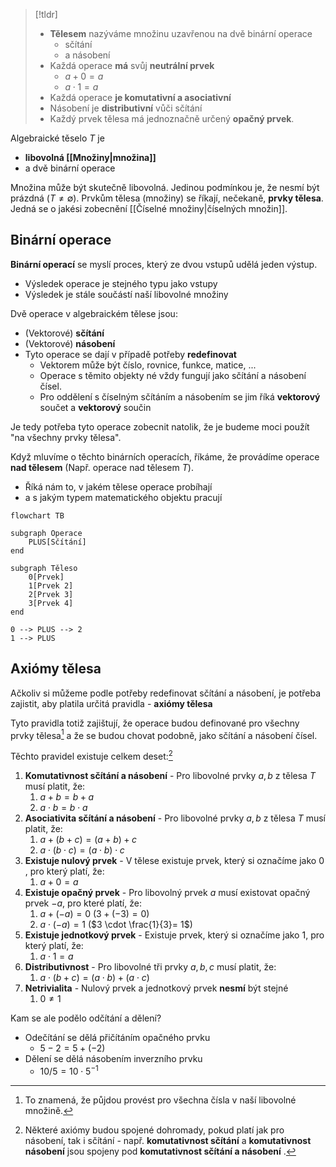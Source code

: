 >[!tldr]
>-  **Tělesem** nazýváme množinu uzavřenou na dvě binární operace 
>    - sčítání
>    - a násobení
>  - Každá operace **má** svůj **neutrální prvek**
>     - $a+0=a$
>     - $a\cdot 1= a$
>  - Každá operace **je komutativní a asociativní**
>  - Násobení je **distributivní** vůči sčítání
>  - Každý prvek tělesa má jednoznačně určený **opačný prvek**.


Algebraické těselo $T$ je 
- **libovolná [[Množiny|množina]]**
- a dvě binární operace

Množina může být skutečně libovolná. Jedinou podmínkou je, že nesmí být prázdná ($T\not= \emptyset$). Prvkům tělesa (množiny) se říkají, nečekaně, **prvky tělesa**. Jedná se o jakési zobecnění [[Číselné množiny|číselných množin]].

## Binární operace
**Binární operací** se myslí proces, který ze dvou vstupů udělá jeden výstup. 
- Výsledek operace je stejného typu jako vstupy
- Výsledek je stále součástí naší libovolné množiny 

Dvě operace v algebraickém tělese jsou:
- (Vektorové) **sčítání**
- (Vektorové) **násobení**
- Tyto operace se dají v případě potřeby **redefinovat**
	- Vektorem může být číslo, rovnice, funkce, matice, ...
	- Operace s těmito objekty né vždy fungují jako sčítání a násobení čísel.
	- Pro oddělení s číselným sčítáním a násobením se jim říká **vektorový** součet a **vektorový** součin

Je tedy potřeba tyto operace zobecnit natolik, že je budeme moci použít "na všechny prvky tělesa".

Když mluvíme o těchto binárních operacích, říkáme, že provádíme operace **nad tělesem** (Např. operace nad tělesem $T$).
- Říká nám to, v jakém tělese operace probíhají
- a s jakým typem matematického objektu pracují

```mermaid
flowchart TB

subgraph Operace
	PLUS[Sčítání]
end

subgraph Těleso
	0[Prvek]
	1[Prvek 2]
	2[Prvek 3]
	3[Prvek 4]
end

0 --> PLUS --> 2
1 --> PLUS

```

## Axiómy tělesa
Ačkoliv si můžeme podle potřeby redefinovat sčítání a násobení, je potřeba zajistit, aby platila určitá pravidla - **axiómy tělesa**

Tyto pravidla totiž zajištují, že operace budou definované pro všechny prvky tělesa[^1] a že se budou chovat podobně, jako sčítání a násobení čísel.

Těchto pravidel existuje celkem deset:[^2]

1. **Komutativnost sčítání a násobení** - Pro libovolné prvky $a, b$ z tělesa $T$ musí platit, že:
	1. $a+b = b+a$ 
	2. $a\cdot b = b \cdot a$
2. **Asociativita sčítání a násobení** - Pro libovolné prvky $a, b$ z tělesa $T$ musí platit, že:
	1. $a+(b+c) = (a+b)+c$
	2. $a\cdot (b\cdot c) =(a\cdot b) \cdot c$
3. **Existuje nulový prvek** - V tělese existuje prvek, který si označíme jako $0$ , pro který platí, že:
	1. $a+0=a$
4. **Existuje opačný prvek** - Pro libovolný prvek $a$ musí existovat opačný prvek $-a$, pro které platí, že:
	1. $a + (-a) = 0$ ($3 + (-3) = 0$)
	2. $a \cdot (-a) = 1$ ($3 \cdot \frac{1}{3}= 1$)
5. **Existuje jednotkový prvek** - Existuje prvek, který si označíme jako $1$, pro který platí, že:
	1. $a\cdot 1=a$
7. **Distributivnost** - Pro libovolné tři prvky $a, b, c$ musí platit, že:
	1. $a\cdot(b+c)=(a\cdot b)+(a\cdot c)$
8. **Netrivialita** - Nulový prvek a jednotkový prvek **nesmí** být stejné
	1. $0\not=1$

Kam se ale podělo odčítání a dělení?
- Odečítání se dělá přičítáním opačného prvku
	- $5 - 2 = 5 + (-2)$
- Dělení se dělá násobením inverzního prvku
	- $10/5 = 10\cdot 5^{-1}$

[^1]: To znamená, že půjdou provést pro všechna čísla v naší libovolné množině.
[^2]: Některé axiómy budou spojené dohromady, pokud platí jak pro násobení, tak i sčítání - např. **komutativnost sčítání** a **komutativnost násobení** jsou spojeny pod **komutativnost sčítání a násobení** .